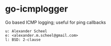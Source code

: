 # go-icmplogger
Go based ICMP logging; useful for ping callbacks

    u: Alexander Scheel
    e: <alexander.m.scheel@gmail.com>
    l: BSD: 2-clause


